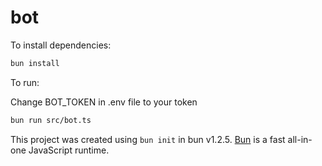 # bot

To install dependencies:

```bash
bun install
```

To run:

Change BOT_TOKEN in .env file to your token

```bash
bun run src/bot.ts
```

This project was created using `bun init` in bun v1.2.5. [Bun](https://bun.sh) is a fast all-in-one JavaScript runtime.
